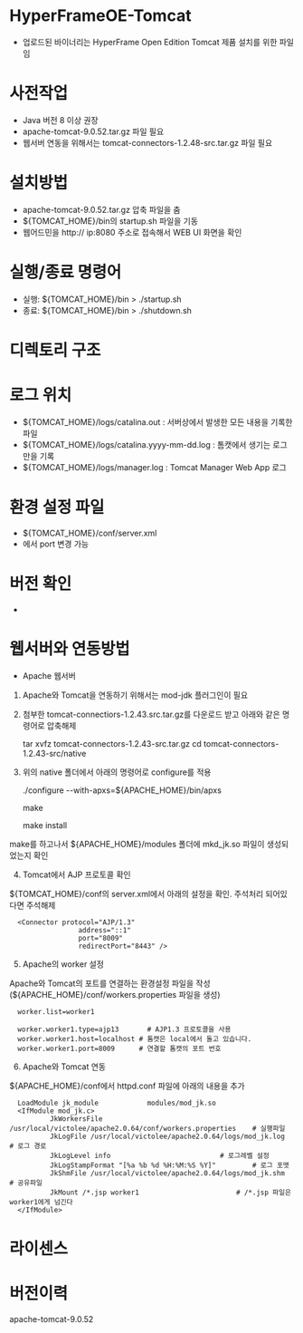 # HyperFrameOE-Tomcat

- 업로드된 바이너리는 HyperFrame Open Edition Tomcat 제품 설치를 위한 파일임

# 사전작업

- Java 버전 8 이상 권장
- apache-tomcat-9.0.52.tar.gz 파일 필요
- 웹서버 연동을 위해서는 tomcat-connectors-1.2.48-src.tar.gz 파일 필요

# 설치방법

- apache-tomcat-9.0.52.tar.gz 압축 파일을 춤
- ${TOMCAT_HOME}/bin의 startup.sh 파일을 기동
- 웹어드민을 http:// ip:8080 주소로 접속해서 WEB UI 화면을 확인

# 실행/종료 명령어

- 실행: ${TOMCAT_HOME}/bin > ./startup.sh
- 종료: ${TOMCAT_HOME}/bin > ./shutdown.sh 

# 디렉토리 구조

# 로그 위치 

- ${TOMCAT_HOME}/logs/catalina.out : 서버상에서 발생한 모든 내용을 기록한 파일
- ${TOMCAT_HOME}/logs/catalina.yyyy-mm-dd.log : 톰캣에서 생기는 로그만을 기록
- ${TOMCAT_HOME}/logs/manager.log : Tomcat Manager Web App 로그

# 환경 설정 파일

- ${TOMCAT_HOME}/conf/server.xml
- <Connector port="8080" protocol="HTTP/1.1" connectionTimeout="20000" redirectPort="8443" /> 에서 port 변경 가능

# 버전 확인
- 

# 웹서버와 연동방법

- Apache 웹서버

1. Apache와 Tomcat을 연동하기 위해서는 mod-jdk 플러그인이 필요
2. 첨부한 tomcat-connectiors-1.2.43.src.tar.gz를 다운로드 받고 아래와 같은 명령어로 압축해제

      tar xvfz tomcat-connectors-1.2.43-src.tar.gz
      cd tomcat-connectors-1.2.43-src/native

3. 위의 native 폴더에서 아래의 명령어로 configure를 적용

      ./configure --with-apxs=${APACHE_HOME}/bin/apxs
      
      make
      
      make install

make를 하고나서 ${APACHE_HOME}/modules 폴더에 mkd_jk.so 파일이 생성되었는지 확인

4. Tomcat에서 AJP 프로토콜 확인

${TOMCAT_HOME}/conf의 server.xml에서 아래의 설정을 확인. 주석처리 되어있다면 주석해제

      <Connector protocol="AJP/1.3"
                     address="::1"
                     port="8009"
                     redirectPort="8443" />

5. Apache의 worker 설정

Apache와 Tomcat의 포트를 연결하는 환경설정 파일을 작성 (${APACHE_HOME}/conf/workers.properties 파일을 생성)


      worker.list=worker1

      worker.worker1.type=ajp13		  # AJP1.3 프로토콜을 사용
      worker.worker1.host=localhost	# 톰캣은 local에서 돌고 있습니다.
      worker.worker1.port=8009	  	# 연결할 톰캣의 포트 번호

6. Apache와 Tomcat 연동

${APACHE_HOME}/conf에서 httpd.conf 파일에 아래의 내용을 추가

      LoadModule jk_module            modules/mod_jk.so
      <IfModule mod_jk.c>
              JkWorkersFile /usr/local/victolee/apache2.0.64/conf/workers.properties	# 실행파일
              JkLogFile /usr/local/victolee/apache2.0.64/logs/mod_jk.log			# 로그 경로
              JkLogLevel info							# 로그레벨 설정
              JkLogStampFormat "[%a %b %d %H:%M:%S %Y]"			# 로그 포맷
              JkShmFile /usr/local/victolee/apache2.0.64/logs/mod_jk.shm		# 공유파일
              JkMount /*.jsp worker1						# /*.jsp 파일은 worker1에게 넘긴다         
      </IfModule>




# 라이센스

# 버전이력

apache-tomcat-9.0.52
